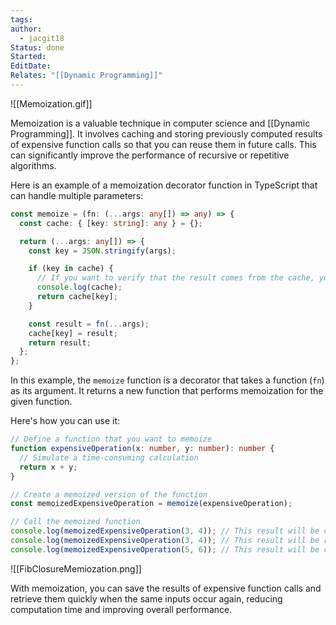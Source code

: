 ```yaml
---
tags: 
author:
  - jacgit18
Status: done
Started: 
EditDate: 
Relates: "[[Dynamic Programming]]"
---
```

![[Memoization.gif]]

Memoization is a valuable technique in computer science and [[Dynamic Programming]]. It involves caching and storing previously computed results of expensive function calls so that you can reuse them in future calls. This can significantly improve the performance of recursive or repetitive algorithms.


Here is an example of a memoization decorator function in TypeScript that can handle multiple parameters:

```typescript
const memoize = (fn: (...args: any[]) => any) => {
  const cache: { [key: string]: any } = {};

  return (...args: any[]) => {
    const key = JSON.stringify(args);

    if (key in cache) {
      // If you want to verify that the result comes from the cache, you can log it
      console.log(cache);
      return cache[key];
    }

    const result = fn(...args);
    cache[key] = result;
    return result;
  };
};
```

In this example, the `memoize` function is a decorator that takes a function (`fn`) as its argument. It returns a new function that performs memoization for the given function.

Here's how you can use it:

```typescript
// Define a function that you want to memoize
function expensiveOperation(x: number, y: number): number {
  // Simulate a time-consuming calculation
  return x + y;
}

// Create a memoized version of the function
const memoizedExpensiveOperation = memoize(expensiveOperation);

// Call the memoized function
console.log(memoizedExpensiveOperation(3, 4)); // This result will be cached
console.log(memoizedExpensiveOperation(3, 4)); // This result will be retrieved from the cache
console.log(memoizedExpensiveOperation(5, 6)); // This result will be cached separately
```

![[FibClosureMemiozation.png]]

With memoization, you can save the results of expensive function calls and retrieve them quickly when the same inputs occur again, reducing computation time and improving overall performance.


